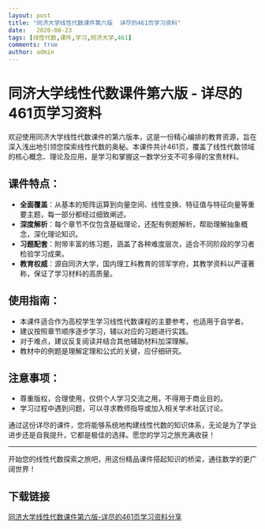 ```yaml
---
layout: post
title: "同济大学线性代数课件第六版  详尽的461页学习资料"
date:   2020-08-23
tags: [线性代数,课件,学习,同济大学,461]
comments: true
author: admin
---
```

# 同济大学线性代数课件第六版 - 详尽的461页学习资料

欢迎使用同济大学线性代数课件的第六版本，这是一份精心编排的教育资源，旨在深入浅出地引领您探索线性代数的奥秘。本课件共计461页，覆盖了线性代数领域的核心概念、理论及应用，是学习和掌握这一数学分支不可多得的宝贵材料。

## 课件特点：
- **全面覆盖**：从基本的矩阵运算到向量空间、线性变换、特征值与特征向量等重要主题，每一部分都经过细致阐述。
- **深度解析**：每个章节不仅包含基础理论，还配有例题解析，帮助理解抽象概念，深化理论知识。
- **习题配套**：附带丰富的练习题，涵盖了各种难度层次，适合不同阶段的学习者检验学习成果。
- **教育权威**：源自同济大学，国内理工科教育的领军学府，其教学资料以严谨著称，保证了学习材料的高质量。

## 使用指南：
- 本课件适合作为高校学生学习线性代数课程的主要参考，也适用于自学者。
- 建议按照章节顺序逐步学习，辅以对应的习题进行实践。
- 对于难点，建议反复阅读并结合其他辅助材料加深理解。
- 教材中的例题是理解定理和公式的关键，应仔细研究。

## 注意事项：
- 尊重版权，合理使用，仅供个人学习交流之用，不得用于商业目的。
- 学习过程中遇到问题，可以寻求教师指导或加入相关学术社区讨论。

通过这份详尽的课件，您将能够系统地构建线性代数的知识体系，无论是为了学业进步还是自我提升，它都是极佳的选择。愿您的学习之旅充满收获！

---

开始您的线性代数探索之旅吧，用这份精品课件搭起知识的桥梁，通往数学的更广阔世界！

## 下载链接

[同济大学线性代数课件第六版-详尽的461页学习资料分享](https://pan.quark.cn/s/0b72d25a2623)